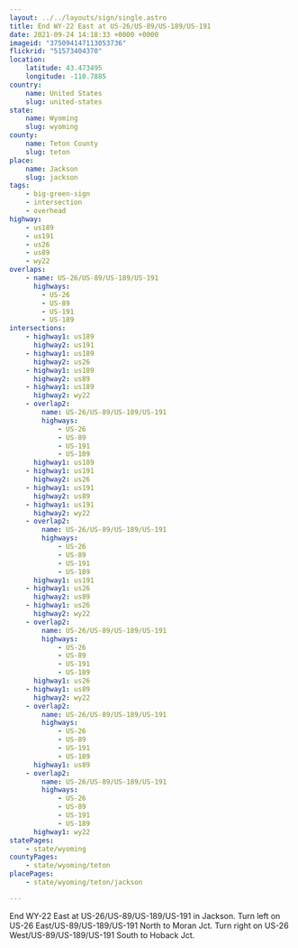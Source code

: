 ```yaml
---
layout: ../../layouts/sign/single.astro
title: End WY-22 East at US-26/US-89/US-189/US-191
date: 2021-09-24 14:18:33 +0000 +0000
imageid: "375094147113053736"
flickrid: "51573404370"
location:
    latitude: 43.473495
    longitude: -110.7885
country:
    name: United States
    slug: united-states
state:
    name: Wyoming
    slug: wyoming
county:
    name: Teton County
    slug: teton
place:
    name: Jackson
    slug: jackson
tags:
    - big-green-sign
    - intersection
    - overhead
highway:
    - us189
    - us191
    - us26
    - us89
    - wy22
overlaps:
    - name: US-26/US-89/US-189/US-191
      highways:
        - US-26
        - US-89
        - US-191
        - US-189
intersections:
    - highway1: us189
      highway2: us191
    - highway1: us189
      highway2: us26
    - highway1: us189
      highway2: us89
    - highway1: us189
      highway2: wy22
    - overlap2:
        name: US-26/US-89/US-189/US-191
        highways:
            - US-26
            - US-89
            - US-191
            - US-189
      highway1: us189
    - highway1: us191
      highway2: us26
    - highway1: us191
      highway2: us89
    - highway1: us191
      highway2: wy22
    - overlap2:
        name: US-26/US-89/US-189/US-191
        highways:
            - US-26
            - US-89
            - US-191
            - US-189
      highway1: us191
    - highway1: us26
      highway2: us89
    - highway1: us26
      highway2: wy22
    - overlap2:
        name: US-26/US-89/US-189/US-191
        highways:
            - US-26
            - US-89
            - US-191
            - US-189
      highway1: us26
    - highway1: us89
      highway2: wy22
    - overlap2:
        name: US-26/US-89/US-189/US-191
        highways:
            - US-26
            - US-89
            - US-191
            - US-189
      highway1: us89
    - overlap2:
        name: US-26/US-89/US-189/US-191
        highways:
            - US-26
            - US-89
            - US-191
            - US-189
      highway1: wy22
statePages:
    - state/wyoming
countyPages:
    - state/wyoming/teton
placePages:
    - state/wyoming/teton/jackson

---
```

End WY-22 East at US-26/US-89/US-189/US-191 in Jackson.  Turn left on US-26 East/US-89/US-189/US-191 North to Moran Jct.  Turn right on US-26 West/US-89/US-189/US-191 South to Hoback Jct.